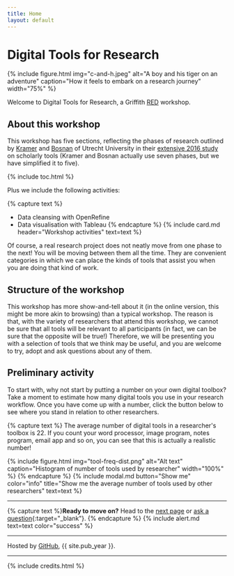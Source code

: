 ```yaml
---
title: Home
layout: default
---
```


# Digital Tools for Research

{% include figure.html img="c-and-h.jpeg" alt="A boy and his tiger on an adventure" caption="How it feels to embark on a research journey" width="75%" %}

Welcome to Digital Tools for Research, a Griffith [RED](https://www.griffith.edu.au/research/research-services/researcher-education-development) workshop.

## About this workshop

This workshop has five sections, reflecting the phases of research outlined by [Kramer](https://twitter.com/MsPhelps) and [Bosnan](https://twitter.com/jeroenbosman) of Utrecht University in their [extensive 2016 study](https://101innovations.wordpress.com) on scholarly tools (Kramer and Bosnan actually use seven phases, but we have simplified it to five).

{% include toc.html %}

Plus we include the following activities: 

{% capture text %}
 - Data cleansing with OpenRefine
 - Data visualisation with Tableau {% endcapture %}
{% include card.md header="Workshop activities" text=text %}

Of course, a real research project does not neatly move from one phase to the next! You will be moving between them all the time. They are convenient categories in which we can place the kinds of tools that assist you when you are doing that kind of work.

## Structure of the workshop

This workshop has more show-and-tell about it (in the online version, this might be more akin to browsing) than a typical workshop. The reason is that, with the variety of researchers that attend this workshop, we cannot be sure that all tools will be relevant to all participants (in fact, we can be sure that the opposite will be true!) Therefore, we will be presenting you with a selection of tools that we think may be useful, and you are welcome to try, adopt and ask questions about any of them. 

## Preliminary activity

To start with, why not start by putting a number on your own digital toolbox? Take a moment to estimate how many digital tools you use in your research workflow. Once you have come up with a number, click the button below to see where you stand in relation to other researchers. 

{% capture text %}
The average number of digital tools in a researcher's toolbox is 22. If you count your word processor, image program, notes program, email app and so on, you can see that this is actually a realistic number!

{% include figure.html img="tool-freq-dist.png" alt="Alt text" caption="Histogram of number of tools used by researcher" width="100%" %}
{% endcapture %}
{% include modal.md button="Show me" color="info" title="Show me the average number of tools used by other researchers" text=text %}

---

{% capture text %}**Ready to move on?** Head to the [next page](content/1-prep.html) or [ask a question](https://griffithu.padlet.org/y_banens1/60je7s1g90b3f69h){:target="_blank"}. 
{% endcapture %}
{% include alert.md text=text color="success" %}


---

Hosted by [GitHub](http://www.github.com/), {{ site.pub_year }}.

------

{% include credits.html %}
